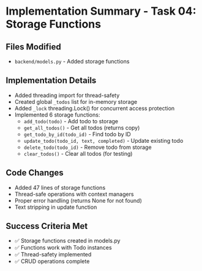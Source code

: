 # Implementation Summary - Task 04: Storage Functions

## Files Modified
- `backend/models.py` - Added storage functions

## Implementation Details
- Added threading import for thread-safety
- Created global `_todos` list for in-memory storage
- Added `_lock` threading.Lock() for concurrent access protection
- Implemented 6 storage functions:
  - `add_todo(todo)` - Add todo to storage
  - `get_all_todos()` - Get all todos (returns copy)
  - `get_todo_by_id(todo_id)` - Find todo by ID
  - `update_todo(todo_id, text, completed)` - Update existing todo
  - `delete_todo(todo_id)` - Remove todo from storage
  - `clear_todos()` - Clear all todos (for testing)

## Code Changes
- Added 47 lines of storage functions
- Thread-safe operations with context managers
- Proper error handling (returns None for not found)
- Text stripping in update function

## Success Criteria Met
- ✅ Storage functions created in models.py
- ✅ Functions work with Todo instances
- ✅ Thread-safety implemented
- ✅ CRUD operations complete